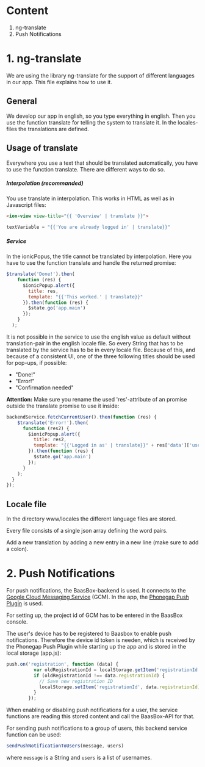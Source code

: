 # Content
1. ng-translate
2. Push Notifications

# 1. ng-translate

We are using the library ng-translate for the support of different languages in our app. This file explains how to use it.

## General
We develop our app in english, so you type everything in english. Then you use the function translate for telling the system to translate it.
In the locales-files the translations are defined.

## Usage of translate

Everywhere you use a text that should be translated automatically, you have to use the function translate. There are different ways to do so.

##### Interpolation (recommanded)
You use translate in interpolation. This works in HTML as well as in Javascript files:
```html
<ion-view view-title="{{ 'Overview' | translate }}">
```
```javascript
textVariable = "{{'You are already logged in' | translate}}"
```
##### Service
In the ionicPopus, the title cannot be translated by interpolation. Here you have to use the function translate and handle the returned promise:
```javascript
$translate('Done!').then(
    function (res) {
      $ionicPopup.alert({
        title: res,
        template: "{{'This worked.' | translate}}"
      }).then(function (res) {
        $state.go('app.main')
      });
    }
  );
```
It is not possible in the service to use the english value as default without translation-pair in the english locale file. So every String that has to be
translated by the service has to be in every locale file. Because of this, and because of a consistent UI, one of the three following titles should be used
for pop-ups, if possible:
* "Done!"
* "Error!"
* "Confirmation needed"


**Attention:** Make sure you rename the used 'res'-attribute of an promise outside the translate promise to use it inside:
```javascript
backendService.fetchCurrentUser().then(function (res) {
    $translate('Error!').then(
      function (res2) {
        $ionicPopup.alert({
          title: res2,
          template: "{{'Logged in as' | translate}}" + res['data']['user'].name
        }).then(function (res) {
          $state.go('app.main')
        });
      }
    );
  }
});
```

## Locale file
In the directory www/locales the different language files are stored.

Every file consists of a single json array defining the word pairs.

Add a new translation by adding a new entry in a new line (make sure to add a colon).

# 2. Push Notifications

For push notifications, the BaasBox-backend is used. It connects to the [Google Cloud Messaging Service](https://developers.google.com/cloud-messaging/) (GCM). In the app, the [Phonegap Push Plugin](https://github.com/phonegap/phonegap-plugin-push) is used.

For setting up, the project id of GCM has to be entered in the BaasBox console.

The user's device has to be registered to Baasbox to enable push notifications. Therefore the device id token is needen, which is received by the Phonegap Push Plugin while starting up the app and is stored in the local storage (app.js):
```javascript
push.on('registration', function (data) {
          var oldRegistrationId = localStorage.getItem('registrationId');
          if (oldRegistrationId !== data.registrationId) {
            // Save new registration ID
            localStorage.setItem('registrationId', data.registrationId);
          }
        });
```
When enabling or disabling push notifications for a user, the service functions are reading this stored content and call the BaasBox-API for that.

For sending push notifications to a group of users, this backend service function can be used:
```javascript
sendPushNotificationToUsers(message, users)
```
where `message` is a String and `users` is a list of usernames.
